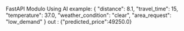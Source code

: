 FastAPI Modulo
Using AI 
example:
{
    "distance": 8.1,
    "travel_time": 15,
    "temperature": 37.0,
    "weather_condition": "clear",
    "area_request": "low_demand"
}
out : {"predicted_price":49250.0}
